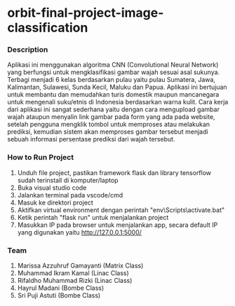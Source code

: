 # orbit-final-project-image-classification

### Description
Aplikasi ini menggunakan algoritma CNN (Convolutional Neural Network) yang berfungsi untuk mengklasifikasi gambar wajah sesuai asal sukunya. Terbagi menjadi 6 kelas berdasarkan pulau yaitu pulau Sumatera, Jawa, Kalimantan, Sulawesi, Sunda Kecil, Maluku dan Papua. Aplikasi ini bertujuan untuk membantu dan memudahkan turis domestik maupun mancanegara untuk mengenali suku/etnis di Indonesia berdasarkan warna kulit. Cara kerja dari aplikasi ini sangat sederhana yaitu dengan cara mengupload gambar wajah ataupun menyalin link gambar pada form yang ada pada website, setelah pengguna mengklik tombol untuk memproses atau melakukan prediksi, kemudian sistem akan memproses gambar tersebut menjadi sebuah informasi persentase prediksi dari wajah tersebut.

### How to Run Project
1. Unduh file project, pastikan framework flask dan library tensorflow sudah terinstall di komputer/laptop
2. Buka visual studio code
3. Jalankan terminal pada vscode/cmd
4. Masuk ke direktori project
5. Aktifkan virtual environment dengan perintah "env\Scripts\activate.bat"
6. Ketik perintah "flask run" untuk menjalankan project
7. Masukkan IP pada browser untuk menjalankan app, secara default IP yang digunakan yaitu http://127.0.0.1:5000/

### Team
1. Marissa Azzuhruf Gamayanti (Matrix Class)
2. Muhammad Ikram Kamal (Linac Class)
3. Rifaldho Muhammad Rizki (Linac Class)
4. Hayrul Madani (Bombe Class)
5. Sri Puji Astuti (Bombe Class)
